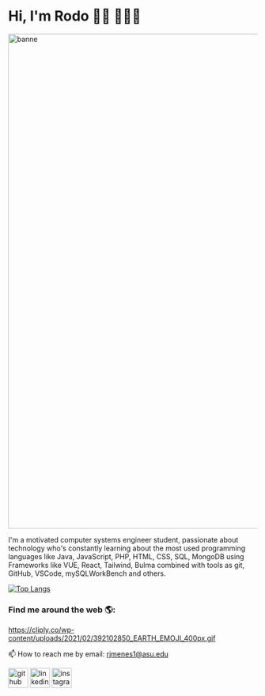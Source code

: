 # Hi, I'm Rodo 👋🏽 🧑🏽‍💻

<img width="1001" alt="banne" src="https://github.com/RodoJML/RodoJML/assets/63088555/f7b1be76-5942-469a-b6a9-f7d3460f8518">

I'm a motivated computer systems engineer student, passionate about technology who's constantly learning about the most used programming languages like Java, JavaScript, PHP, HTML, CSS, SQL, MongoDB using Frameworks like VUE, React, Tailwind, Bulma combined with tools as git, GitHub, VSCode, mySQLWorkBench and others. 

[![Top Langs](https://github-readme-stats.vercel.app/api/top-langs/?username=RodoJML)](https://github.com/anuraghazra/github-readme-stats)


### Find me around the web 🌎:
https://cliply.co/wp-content/uploads/2021/02/392102850_EARTH_EMOJI_400px.gif

📫 How to reach me by email: rjmenes1@asu.edu

[<img src='https://cdn.jsdelivr.net/npm/simple-icons@3.0.1/icons/github.svg' alt='github' height='40'>](https://github.com/RodoJML)
[<img src='https://cdn.jsdelivr.net/npm/simple-icons@3.0.1/icons/linkedin.svg' alt='linkedin' height='40'>](https://www.linkedin.com/in/rodolfo-meneses-leal-08b66a20a/)
[<img src='https://cdn.jsdelivr.net/npm/simple-icons@3.0.1/icons/instagram.svg' alt='instagram' height='40'>](https://www.instagram.com/rodojml/)


